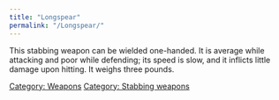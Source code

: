 ```yaml
---
title: "Longspear"
permalink: "/Longspear/"
---
```


This stabbing weapon can be wielded one-handed. It is average while
attacking and poor while defending; its speed is slow, and it inflicts
little damage upon hitting. It weighs three pounds.

[Category: Weapons](Category:_Weapons "wikilink") [Category: Stabbing
weapons](Category:_Stabbing_weapons "wikilink")